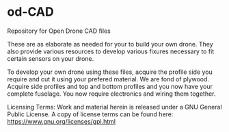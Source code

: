 # od-CAD
Repository for Open Drone CAD files

These are as elaborate as needed for your to build your own drone. They also provide various resources to develop various fixures necessary to fit certain sensors on your drone.

To develop your own drone using these files, acquire the profile side you require and cut it using your prefered material. We are fond of plywood. Acquire side profiles and top and bottom profiles and you now have your complete fuselage.
You now require electronics and wiring them together.

Licensing Terms:
Work and material herein is released under a GNU General Public License. A copy of license terms can be found here: https://www.gnu.org/licenses/gpl.html

